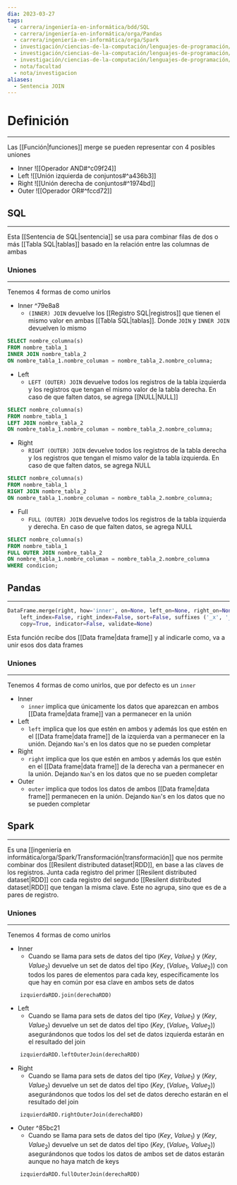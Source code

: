 ```yaml
---
dia: 2023-03-27
tags:
  - carrera/ingeniería-en-informática/bdd/SQL
  - carrera/ingeniería-en-informática/orga/Pandas
  - carrera/ingeniería-en-informática/orga/Spark
  - investigación/ciencias-de-la-computación/lenguajes-de-programación/Lenguaje-Python/Pandas
  - investigación/ciencias-de-la-computación/lenguajes-de-programación/Lenguaje-Python/Spark
  - investigación/ciencias-de-la-computación/lenguajes-de-programación/lenguaje-SQL
  - nota/facultad
  - nota/investigacion
aliases:
  - Sentencia JOIN
---
```

# Definición
---
Las [[Función|funciones]] merge se pueden representar con $4$ posibles uniones

* Inner ![[Operador AND#^c09f24]]
* Left ![[Unión izquierda de conjuntos#^a436b3]]
* Right ![[Unión derecha de conjuntos#^1974bd]]
* Outer ![[Operador OR#^fccd72]]


## SQL
---
Esta [[Sentencia de SQL|sentencia]] se usa para combinar filas de dos o más [[Tabla SQL|tablas]] basado en la relación entre las columnas de ambas

### Uniones
---
Tenemos $4$ formas de como unirlos
* Inner ^79e8a8
    * `(INNER) JOIN` devuelve los [[Registro SQL|registros]] que tienen el mismo valor en ambas [[Tabla SQL|tablas]]. Donde `JOIN` y `INNER JOIN` devuelven lo mismo

```SQL
SELECT nombre_columna(s)
FROM nombre_tabla_1
INNER JOIN nombre_tabla_2
ON nombre_tabla_1.nombre_columan = nombre_tabla_2.nombre_columna;
```


* Left
    * `LEFT (OUTER) JOIN` devuelve todos los registros de la tabla izquierda y los registros que tengan el mismo valor de la tabla derecha. En caso de que falten datos, se agrega [[NULL|NULL]]

```SQL
SELECT nombre_columna(s)
FROM nombre_tabla_1
LEFT JOIN nombre_tabla_2
ON nombre_tabla_1.nombre_columan = nombre_tabla_2.nombre_columna;
```

* Right
    * `RIGHT (OUTER) JOIN` devuelve todos los registros de la tabla derecha y los registros que tengan el mismo valor de la tabla izquierda. En caso de que falten datos, se agrega NULL

```SQL
SELECT nombre_columna(s)
FROM nombre_tabla_1
RIGHT JOIN nombre_tabla_2
ON nombre_tabla_1.nombre_columan = nombre_tabla_2.nombre_columna;
```

* Full
    * `FULL (OUTER) JOIN` devuelve todos los registros de la tabla izquierda y derecha. En caso de que falten datos, se agrega NULL

```SQL
SELECT nombre_columna(s)
FROM nombre_tabla_1
FULL OUTER JOIN nombre_tabla_2
ON nombre_tabla_1.nombre_columan = nombre_tabla_2.nombre_columna
WHERE condicion;
```

## Pandas
---
``` python
DataFrame.merge(right, how='inner', on=None, left_on=None, right_on=None, 
	left_index=False, right_index=False, sort=False, suffixes ('_x', '_y'),
	copy=True, indicator=False, validate=None)
```

Esta función recibe dos [[Data frame|data frame]] y al indicarle como, va a unir esos dos data frames

### Uniones
---
Tenemos $4$ formas de como unirlos, que por defecto es un `inner`
* Inner
    * `inner` implica que únicamente los datos que aparezcan en ambos [[Data frame|data frame]] van a permanecer en la unión
* Left
    * `left` implica que los que estén en ambos y además los que estén en el [[Data frame|data frame]] de la izquierda van a permanecer en la unión. Dejando `Nan`'s en los datos que no se pueden completar
* Right
    * `right` implica que los que estén en ambos y además los que estén en el [[Data frame|data frame]] de la derecha van a permanecer en la unión. Dejando `Nan`'s en los datos que no se pueden completar
* Outer
    * `outer` implica que todos los datos de ambos [[Data frame|data frame]] permanecen en la unión. Dejando `Nan`'s en los datos que no se pueden completar

## Spark
---
Es una [[ingeniería en informática/orga/Spark/Transformación|transformación]] que nos permite combinar dos [[Resilent distributed dataset|RDD]], en base a las claves de los registros. Junta cada registro del primer [[Resilent distributed dataset|RDD]] con cada registro del segundo [[Resilent distributed dataset|RDD]] que tengan la misma clave. Este no agrupa, sino que es de a pares de registro.

### Uniones
---
Tenemos $4$ formas de como unirlos
* Inner
    * Cuando se llama para sets de datos del tipo $(Key,~Value_1)$ y $(Key, Value_2)$ devuelve un set de datos del tipo $(Key,~(Value_1,~Value_2))$ con todos los pares de elementos para cada key, específicamente los que hay en común por esa clave en ambos sets de datos

``` python
    izquierdaRDD.join(derechaRDD)
```

* Left
    * Cuando se llama para sets de datos del tipo $(Key,~Value_1)$ y $(Key, Value_2)$ devuelve un set de datos del tipo $(Key,~(Value_1,~Value_2))$ asegurándonos que todos los del set de datos izquierda estarán en el resultado del join

``` python
    izquierdaRDD.leftOuterJoin(derechaRDD)
```

* Right
    * Cuando se llama para sets de datos del tipo $(Key,~Value_1)$ y $(Key, Value_2)$ devuelve un set de datos del tipo $(Key,~(Value_1,~Value_2))$ asegurándonos que todos los del set de datos derecho estarán en el resultado del join

``` python
    izquierdaRDD.rightOuterJoin(derechaRDD)
```

* Outer ^85bc21
    * Cuando se llama para sets de datos del tipo $(Key,~Value_1)$ y $(Key, Value_2)$ devuelve un set de datos del tipo $(Key,~(Value_1,~Value_2))$ asegurándonos que todos los datos de ambos set de datos estarán aunque no haya match de keys

``` python
    izquierdaRDD.fullOuterJoin(derechaRDD)
```
